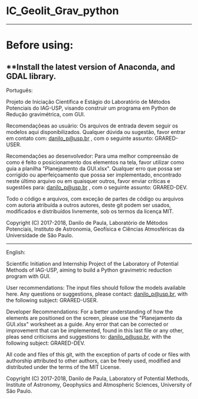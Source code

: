 # IC_Geolit_Grav_python #

-------------------------------------------------------------------------------------------------------------------------------------- 
# Before using: #

**Install the latest version of Anaconda, and GDAL library.
-------------------------------------------------------------------------------------------------------------------------------------- 

Português:

Projeto de Iniciação Científica e Estágio do Laboratório de Métodos Potenciais do IAG-USP, visando construir um programa em Python de Redução gravimétrica, com GUI.

Recomendaçõeas ao usuário:
Os arquivos de entrada devem seguir os modelos aqui disponibilizados. Qualquer dúvida ou sugestão, favor entrar em contato com: danilo_p@usp.br , com o seguinte assunto: GRARED-USER.

Recomendações ao desenvolvedor:
Para uma melhor compreensão de como é feito o posicionamento dos elementos na tela, favor utilizar como guia a planilha "Planejamento da GUI.xlsx". Qualquer erro que possa ser corrigido ou aperfeiçoamento que possa ser implementado, encontrado neste último arquivo ou em quaisquer outros, favor enviar críticas e sugestões para: danilo_p@usp.br , com o seguinte assunto: GRARED-DEV.

Todo o código e arquivos, com exceção de partes de código ou arquivos com autoria atribuída a outros autores, deste git podem ser usados, modificados e distribuídos livremente, sob os termos da licença MIT.

Copyright (C) 2017-2018, Danilo de Paula, Laboratório de Métodos Potenciais, Instituto de Astronomia, Geofísica e Ciências Atmosféricas da Universidade de São Paulo.

-------------------------------------------------------------------------------------------------------------------------------------- 

English:

Scientific Initiation and Internship Project of the Laboratory of Potential Methods of IAG-USP, aiming to build a Python gravimetric reduction program with GUI.

User recommendations:
The input files should follow the models available here. Any questions or suggestions, please contact: danilo_p@usp.br, with the following subject: GRARED-USER.

Developer Recommendations:
For a better understanding of how the elements are positioned on the screen, please use the "Planejamento da GUI.xlsx" worksheet as a guide. Any error that can be corrected or improvement that can be implemented, found in this last file or any other, pleas send criticisms and suggestions to: danilo_p@usp.br, with the following subject: GRARED-DEV.

All code and files of this git, with the exception of parts of code or files with authorship attributed to other authors, can be freely used, modified and distributed under the terms of the MIT License.

Copyright (C) 2017-2018, Danilo de Paula, Laboratory of Potential Methods, Institute of Astronomy, Geophysics and Atmospheric Sciences, University of São Paulo.


